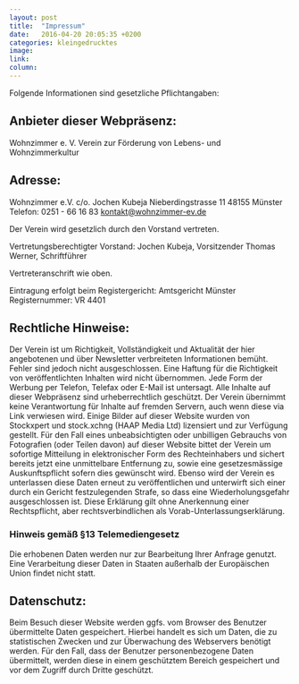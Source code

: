 ```yaml
---
layout: post
title:  "Impressum"
date:   2016-04-20 20:05:35 +0200
categories: kleingedrucktes
image:
link:
column:
---
```



Folgende Informationen sind gesetzliche Pflichtangaben:


## Anbieter dieser Webpräsenz:

Wohnzimmer e. V.
Verein zur Förderung von Lebens- und Wohnzimmerkultur

## Adresse:

Wohnzimmer e.V.
c/o. Jochen Kubeja
Nieberdingstrasse 11
48155 Münster
Telefon: 0251 - 66 16 83
kontakt@wohnzimmer-ev.de

Der Verein wird gesetzlich durch den Vorstand vertreten.

Vertretungsberechtigter Vorstand:
Jochen Kubeja, Vorsitzender
Thomas Werner, Schriftführer

Vertreteranschrift wie oben.

Eintragung erfolgt beim Registergericht: Amtsgericht Münster
Registernummer: VR 4401

## Rechtliche Hinweise:
Der Verein ist um Richtigkeit, Vollständigkeit und Aktualität der hier angebotenen und über Newsletter verbreiteten Informationen bemüht. Fehler sind jedoch nicht ausgeschlossen. Eine Haftung für die Richtigkeit von veröffentlichten Inhalten wird nicht übernommen. Jede Form der Werbung per Telefon, Telefax oder E-Mail ist untersagt. Alle Inhalte auf dieser Webpräsenz sind urheberrechtlich geschützt. Der Verein übernimmt keine Verantwortung für Inhalte auf fremden Servern, auch wenn diese via Link verwiesen wird.
Einige Bilder auf dieser Website wurden von Stockxpert und stock.xchng (HAAP Media Ltd) lizensiert und zur Verfügung gestellt. Für den Fall eines unbeabsichtigten oder unbilligen Gebrauchs von Fotografien (oder Teilen davon) auf dieser Website bittet der Verein um sofortige Mitteilung in elektronischer Form des Rechteinhabers und sichert bereits jetzt eine unmittelbare Entfernung zu, sowie eine gesetzesmässige Auskunftspflicht sofern dies gewünscht wird. Ebenso wird der Verein es unterlassen diese Daten erneut zu veröffentlichen und unterwirft sich einer durch ein Gericht festzulegenden Strafe, so dass eine Wiederholungsgefahr ausgeschlossen ist. Diese Erklärung gilt ohne Anerkennung einer Rechtspflicht, aber rechtsverbindlichen als Vorab-Unterlassungserklärung.

### Hinweis gemäß §13 Telemediengesetz
Die erhobenen Daten werden nur zur Bearbeitung Ihrer Anfrage genutzt. Eine Verarbeitung dieser Daten in Staaten außerhalb der Europäischen Union findet nicht statt.

## Datenschutz:
Beim Besuch dieser Website werden ggfs. vom Browser des Benutzer übermittelte Daten gespeichert. Hierbei handelt es sich um Daten, die zu statistischen Zwecken und zur Überwachung des Webservers benötigt werden. Für den Fall, dass der Benutzer personenbezogene Daten übermittelt, werden diese in einem geschütztem Bereich gespeichert und vor dem Zugriff durch Dritte geschützt.

